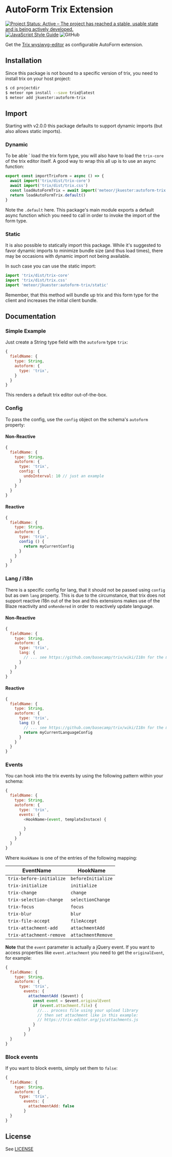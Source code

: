 # AutoForm Trix Extension

[![Project Status: Active – The project has reached a stable, usable state and is being actively developed.](https://www.repostatus.org/badges/latest/active.svg)](https://www.repostatus.org/#active)
[![JavaScript Style Guide](https://img.shields.io/badge/code_style-standard-brightgreen.svg)](https://standardjs.com)
![GitHub](https://img.shields.io/github/license/jankapunkt/meteor-autoform-trix.svg)

Get the [Trix wysiwyg-editor](https://trix-editor.org/) as configurable AutoForm extension.


## Installation

Since this package is not bound to a specific version of trix, you need to install trix on your host project:

```bash
$ cd projectdir
$ meteor npm install --save trix@latest
$ meteor add jkuester:autoform-trix
```


## Import

Starting with v2.0.0 this package defaults to support dynamic imports (but also allows static imports).


### Dynamic

To be able ´ load the trix form type, you will also have to load the  `trix-core` of the trix editor itself.
A good way to wrap this all up is to use an async function:

```js
export const importTrixForm = async () => {
  await import('trix/dist/trix-core')
  await import('trix/dist/trix.css')
  const loadAutoFormTrix = await import('meteor/jkuester:autoform-trix')
  return loadAutoFormTrix.default()
}
```

Note the `.default` here. This package's main module exports a default async function which you need to call
in order to invoke the import of the form type.

### Static

It is also possible to statically import this package. While it's suggested to favor dynamic imports to minimize
bundle size (and thus load times), there may be occasions with dynamic import not being available.

In such case you can use the static import:

```js
import 'trix/dist/trix-core'
import 'trix/dist/trix.css'
import 'meteor/jkuester:autoform-trix/static'
```

Remember, that this method will bundle up trix and this form type for the client and increases the initial
client bundle.

## Documentation

### Simple Example

Just create a String type field with the `autoform` type `trix`:

```javascript
{
  fieldName: {
    type: String,
    autoform: {
      type: 'trix',
    }
  }
}
```

This renders a default trix editor out-of-the-box.

### Config

To pass the config, use the `config` object on the schema's `autoform` property:


#### Non-Reactive

```javascript
{
  fieldName: {
    type: String,
    autoform: {
      type: 'trix',
      config: {
        undoInterval: 10 // just an example
      }
    }
  }
}
```

#### Reactive

```javascript
{
  fieldName: {
    type: String,
    autoform: {
      type: 'trix',
      config () {
        return myCurrentConfig
      }
    }
  }
}
```

### Lang / i18n

There is a specific config for lang, that it should not be passed using `config` but as own `lang` property.
This is due to the circumstance, that trix does not support reactive i18n out of the box and this extensions
makes use of the Blaze reactivity and `onRendered` in order to reactively update language.

#### Non-Reactive

```javascript
{
  fieldName: {
    type: String,
    autoform: {
      type: 'trix',
      lang: {
        // ... see https://github.com/basecamp/trix/wiki/I18n for the mapping
      }
    }
  }
}
```

#### Reactive

```javascript
{
  fieldName: {
    type: String,
    autoform: {
      type: 'trix',
      lang () {
        // ... see https://github.com/basecamp/trix/wiki/I18n for the mapping
        return myCurrentLanguageConfig
      }
    }
  }
}
```

### Events

You can hook into the trix events by using the following pattern within your schema:

```javascript
{
  fieldName: {
    type: String,
    autoform: {
      type: 'trix',
      events: {
        <HookName>(event, templateInstace) {
          
        }
      }
    }
  }
}
```

Where `HookName` is one of the entries of the following mapping:

| EventName                 	| HookName 	            |
|------------------------------	|----------------------	|
| `trix-before-initialize`      | `beforeInitialize`    |
| `trix-initialize`          	| `initialize`         	|
| `trix-change`              	| `change`             	|
| `trix-selection-change`    	| `selectionChange`    	|
| `trix-focus`               	| `focus`              	|
| `trix-blur`                	| `blur`               	|
| `trix-file-accept`         	| `fileAccept`         	|
| `trix-attachment-add`      	| `attachmentAdd`      	|
| `trix-attachment-remove`   	| `attachmentRemove`   	|


**Note** that the `event` parameter is actually a jQuery event. 
If you want to access properties like `event.attachment` you need to get the `originalEvent`, for example:

```javascript
{
  fieldName: {
    type: String,
    autoform: {
      type: 'trix',
        events: {
          attachmentAdd ($event) {
            const event = $event.originalEvent
            if (event.attachment.file) {
              //... process file using your upload library
              // then set attachment like in this example:
              // https://trix-editor.org/js/attachments.js
            }
          }
        }
  }
}
```

### Block events

If you want to block events, simply set them to `false`:

```javascript
{
  fieldName: {
    type: String,
    autoform: {
      type: 'trix',
        events: {
          attachmentAdd: false
        }
  }
}
```


## License

See [LICENSE](LICENSE.md)